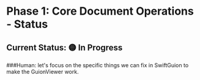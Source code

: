 # Phase 1: Core Document Operations - Status

## Current Status: 🟡 In Progress

###Human: let's focus on the specific things we can fix in SwiftGuion to make the GuionViewer work.